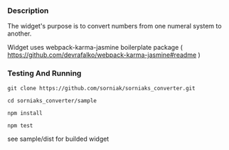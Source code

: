 ### Description

The widget's purpose is to convert numbers from one numeral system to another.

Widget uses webpack-karma-jasmine boilerplate package  ( https://github.com/devrafalko/webpack-karma-jasmine#readme )

### Testing And Running
`git clone https://github.com/sorniak/sorniaks_converter.git`
 
`cd sorniaks_converter/sample`

`npm install`

`npm test`

see sample/dist for builded widget


